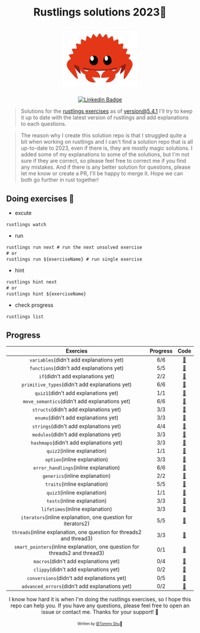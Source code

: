 <h1 align="center">
  <div>Rustlings solutions 2023🦀</div><br>
  <img src="logo.png" alt="rust" width="200">
</h1>

<div align="center">

[![Linkedin Badge](https://img.shields.io/badge/-LinkedIn-blue?style=flat-square&logo=Linkedin&logoColor=white&link=https://www.linkedin.com/in/qi-shu/)](https://www.linkedin.com/in/qi-shu/)

</div>

> Solutions for the [rustlings exercises](https://github.com/rust-lang/rustlings) as of version@5.4.1
> I'll try to keep it up to date with the latest version of rustlings and add explanations to each questions.

> The reason why I create this solution repo is that I struggled quite a bit when working on rustlings and I can't find a solution repo that is all up-to-date to 2023, even if there is, they are mostly magic solutions. I added some of my explanations to some of the solutions, but I'm not sure if they are correct, so please feel free to correct me if you find any mistakes. And if there is any better solution for questions, please let me know or create a PR, I'll be happy to merge it. Hope we can both go further in rust together!

## Doing exercises 🏃

- excute

```shell
rustlings watch
```

- run

```shell
rustlings run next # run the next unsolved exercise
# or
rustlings run ${exerciseName} # run single exercise
```

- hint

```shell
rustlings hint next
# or
rustlings hint ${exerciseName}
```

- check progress

```shell
rustlings list
```

## Progress

|                                  Exercies                                   | Progress |                                                Code                                                 |
| :-------------------------------------------------------------------------: | :------: | :-------------------------------------------------------------------------------------------------: |
|                  `variables`(didn't add explanations yet)                   |   6/6    |    [:link:](https://github.com/qstommyshu/rustlings-solution-2023/tree/main/exercises/variables)    |
|                  `functions`(didn't add explanations yet)                   |   5/5    |    [:link:](https://github.com/qstommyshu/rustlings-solution-2023/tree/main/exercises/functions)    |
|                      `if`(didn't add explanations yet)                      |   2/2    |       [:link:](https://github.com/qstommyshu/rustlings-solution-2023/tree/main/exercises/if)        |
|               `primitive_types`(didn't add explanations yet)                |   6/6    | [:link:](https://github.com/qstommyshu/rustlings-solution-2023/tree/main/exercises/primitive_types) |
|                    `quiz1`(didn't add explanations yet)                     |   1/1    |    [:link:](https://github.com/qstommyshu/rustlings-solution-2023/tree/main/exercises/quiz1.rs)     |
|                `move_semantics`(didn't add explanations yet)                |   6/6    | [:link:](https://github.com/qstommyshu/rustlings-solution-2023/tree/main/exercises/move_semantics)  |
|                   `structs`(didn't add explanations yet)                    |   3/3    |     [:link:](https://github.com/qstommyshu/rustlings-solution-2023/tree/main/exercises/structs)     |
|                    `enums`(didn't add explanations yet)                     |   3/3    |      [:link:](https://github.com/qstommyshu/rustlings-solution-2023/tree/main/exercises/enums)      |
|                   `strings`(didn't add explanations yet)                    |   4/4    |     [:link:](https://github.com/qstommyshu/rustlings-solution-2023/tree/main/exercises/strings)     |
|                   `modules`(didn't add explanations yet)                    |   3/3    |     [:link:](https://github.com/qstommyshu/rustlings-solution-2023/tree/main/exercises/modules)     |
|                   `hashmaps`(didn't add explanations yet)                   |   3/3    |    [:link:](https://github.com/qstommyshu/rustlings-solution-2023/tree/main/exercises/hashmaps)     |
|                         `quiz2`(inline explanation)                         |   1/1    |    [:link:](https://github.com/qstommyshu/rustlings-solution-2023/tree/main/exercises/quiz2.rs)     |
|                        `option`(inline explanation)                         |   3/3    |     [:link:](https://github.com/qstommyshu/rustlings-solution-2023/tree/main/exercises/options)     |
|                    `error_handlings`(inline explanation)                    |   6/6    | [:link:](https://github.com/qstommyshu/rustlings-solution-2023/tree/main/exercises/error_handling)  |
|                       `generics`(inline explanation)                        |   2/2    |    [:link:](https://github.com/qstommyshu/rustlings-solution-2023/tree/main/exercises/generics)     |
|                        `traits`(inline explanation)                         |   5/5    |     [:link:](https://github.com/qstommyshu/rustlings-solution-2023/tree/main/exercises/traits)      |
|                         `quiz3`(inline explanation)                         |   1/1    |    [:link:](https://github.com/qstommyshu/rustlings-solution-2023/tree/main/exercises/quiz3.rs)     |
|                         `tests`(inline explanation)                         |   3/3    |      [:link:](https://github.com/qstommyshu/rustlings-solution-2023/tree/main/exercises/tests)      |
|                       `lifetimes`(inline explanation)                       |   3/3    |    [:link:](https://github.com/qstommyshu/rustlings-solution-2023/tree/main/exercises/lifetimes)    |
|        `iterators`(inline explanation, one question for iterators2)         |   5/5    |    [:link:](https://github.com/qstommyshu/rustlings-solution-2023/tree/main/exercises/iterators)    |
|    `threads`(inline explanation, one question for threads2 and thread3)     |   3/3    |     [:link:](https://github.com/qstommyshu/rustlings-solution-2023/tree/main/exercises/threads)     |
| `smart_pointers`(inline explanation, one question for threads2 and thread3) |   0/1    | [:link:](https://github.com/qstommyshu/rustlings-solution-2023/tree/main/exercises/smart_pointers)  |
|                    `macros`(didn't add explanations yet)                    |   0/4    |     [:link:](https://github.com/qstommyshu/rustlings-solution-2023/tree/main/exercises/macros)      |
|                    `clippy`(didn't add explanations yet)                    |   0/2    |     [:link:](https://github.com/qstommyshu/rustlings-solution-2023/tree/main/exercises/clippy)      |
|                 `conversions`(didn't add explanations yet)                  |   0/5    |   [:link:](https://github.com/qstommyshu/rustlings-solution-2023/tree/main/exercises/conversions)   |
|               `advanced_errors`(didn't add explanations yet)                |   0/2    | [:link:](https://github.com/qstommyshu/rustlings-solution-2023/tree/main/exercises/advanced_errors) |

<div align="center">

I know how hard it is when I'm doing the rustlings exercises, so I hope this repo can help you. If you have any questions, please feel free to open an issue or contact me. Thanks for your support! 🙏

<sub><sup>Written by <a href="https://github.com/qstommyshu">@Tommy Shu</a></sup></sub><small>🥳</small>

</div>
